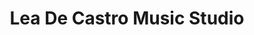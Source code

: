 ---
title: "Lea De Castro Music Studio"
url: /las-pinas/lea-de-castro-music-studio/
shop: musical instrument
---